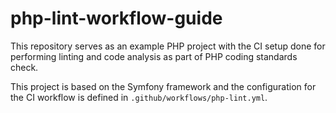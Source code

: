 # php-lint-workflow-guide

This repository serves as an example PHP project with the CI setup done for performing linting and code analysis as part of PHP coding standards check.

This project is based on the Symfony framework and the configuration for the CI workflow is defined in `.github/workflows/php-lint.yml`.